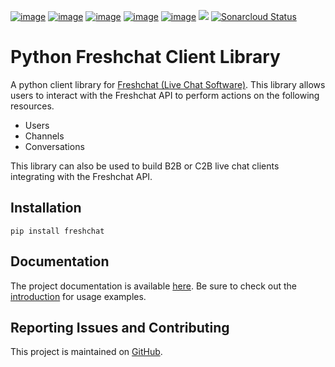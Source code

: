 [![image](https://img.shields.io/pypi/v/freshchat.svg)](https://pypi.org/project/freshchat/)
[![image](https://img.shields.io/pypi/l/freshchat.svg)](https://pypi.org/project/freshchat/)
[![image](https://img.shields.io/pypi/pyversions/freshchat.svg)](https://pypi.org/project/freshchat/)
[![image](https://readthedocs.org/projects/freshchat/badge/?version=latest&style=flat)](https://freshchat.readthedocs.io/)
[![image](https://img.shields.io/badge/code%20style-black-000000.svg)](https://github.com/ambv/black)
[![](https://github.com/twyla-ai/python-freshchat/workflows/Main%20Workflow/badge.svg)](https://github.com/twyla-ai/python-freshchat/actions)
[![Sonarcloud Status](https://sonarcloud.io/api/project_badges/measure?project=twyla-ai_python-freshchat&metric=alert_status)](https://sonarcloud.io/dashboard?id=com.lapots.breed.judge:judge-rule-engine)

# Python Freshchat Client Library
A python client library for [Freshchat (Live Chat Software)](https://www.freshworks.com/live-chat-software/). This library allows users to interact with the Freshchat API to perform actions on the following resources.

* Users
* Channels
* Conversations

This library can also be used to build B2B or C2B live chat clients integrating with the Freshchat API.

## Installation
`pip install freshchat`

## Documentation
The project documentation is available [here](https://freshchat.readthedocs.io/en/latest/). Be sure to check out the [introduction](https://freshchat.readthedocs.io/en/latest/intro.html) for usage examples.

## Reporting Issues and Contributing
This project is maintained on [GitHub](https://github.com/twyla-ai/python-freshchat).
